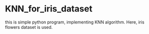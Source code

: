 # KNN_for_iris_dataset
this is simple python program, implementing KNN algorithm. Here, iris flowers dataset is used.
